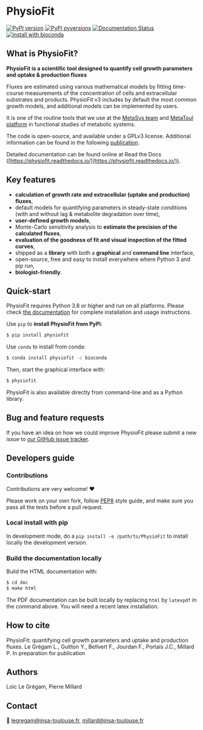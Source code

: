 # PhysioFit

[![PyPI version](https://badge.fury.io/py/physiofit.svg)](https://badge.fury.io/py/physiofit)
[![PyPI pyversions](https://img.shields.io/pypi/pyversions/physiofit.svg)](https://pypi.python.org/pypi/physiofit/)
[![Documentation Status](https://readthedocs.org/projects/physiofit/badge/?version=latest)](http://physiofit.readthedocs.io/?badge=latest)
[![install with bioconda](https://img.shields.io/badge/install%20with-bioconda-brightgreen.svg?style=flat)](http://bioconda.github.io/recipes/physiofit/README.html)


## What is PhysioFit?
**PhysioFit is a scientific tool designed to quantify cell growth parameters and uptake & production fluxes**

Fluxes are estimated using various mathematical models by fitting time-course measurements of the concentration of
cells and extracellular substrates and products. PhysioFit v3 includes by default the most common growth models, and
additional models can be implemented by users.

It is one of the routine tools that we use at the [MetaSys team](http://www.lisbp.fr/en/research/molecular-physiology-and-metabolism/metasys.html) 
and [MetaToul platform](http://www.metatoul.fr) in functional studies of metabolic systems.

The code is open-source, and available under a GPLv3 license. Additional information can be found in the following 
[publication](https://doi.org/10.1128/aem.00768-19).

Detailed documentation can be found online at Read the Docs 
([https://physiofit.readthedocs.io/](https://physiofit.readthedocs.io/)).

## Key features
   * **calculation of growth rate and extracellular (uptake and production) fluxes**,
   * default models for quantifying parameters in steady-state conditions (with and without lag & metabolite degradation
     over time),
   * **user-defined growth models**,
   * Monte-Carlo sensitivity analysis to **estimate the precision of the calculated fluxes**,
   * **evaluation of the goodness of fit and visual inspection of the fitted curves**,
   * shipped as a **library** with both a **graphical** and **command line** interface,
   * open-source, free and easy to install everywhere where Python 3 and pip run,
   * **biologist-friendly**.

## Quick-start
PhysioFit requires Python 3.8 or higher and run on all platforms.
Please check [the documentation](https://physiofit.readthedocs.io/en/latest/quickstart.html) for complete
installation and usage instructions.

Use `pip` to **install PhysioFit from PyPi**:

```bash
$ pip install physiofit
```

Use `conda` to install from conda:

```bash
$ conda install physiofit -c bioconda
```

Then, start the graphical interface with:

```bash
$ physiofit
```

PhysioFit is also available directly from command-line and as a Python library.

## Bug and feature requests
If you have an idea on how we could improve PhysioFit please submit a new *issue*
to [our GitHub issue tracker](https://github.com/MetaSys-LISBP/PhysioFit/issues).


## Developers guide
### Contributions
Contributions are very welcome! :heart:

Please work on your own fork,
follow [PEP8](https://www.python.org/dev/peps/pep-0008/) style guide,
and make sure you pass all the tests before a pull request.

### Local install with pip
In development mode, do a `pip install -e /path/to/PhysioFit` to install
locally the development version.

### Build the documentation locally
Build the HTML documentation with:

```bash
$ cd doc
$ make html
```

The PDF documentation can be built locally by replacing `html` by `latexpdf`
in the command above. You will need a recent latex installation.

## How to cite
PhysioFit: quantifying cell growth parameters and uptake and production fluxes.
Le Grégam L., Guitton Y., Bellvert F., Jourdan F., Portais J.C., Millard P.
In preparation for publication

## Authors
Loïc Le Grégam, Pierre Millard

## Contact
:email: legregam@insa-toulouse.fr, millard@insa-toulouse.fr
